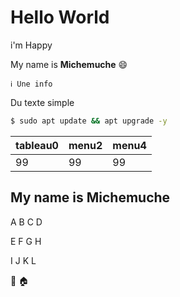 # Hello World

i'm Happy

My name is **Michemuche** 😄

    ℹ️ Une info

Du texte simple

```bash
$ sudo apt update && apt upgrade -y
```
tableau0 | menu2 | menu4
--- | --- | ---
99  | 99  | 99  |   |  

## My name is **Michemuche**

A B C D

E F G H

I J K L

🍷 🏠

